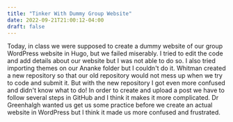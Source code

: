 ```yaml
---
title: "Tinker With Dummy Group Website"
date: 2022-09-21T21:00:12-04:00
draft: false
---
```

Today, in class we were supposed to create a dummy website of our group WordPress website in Hugo, but we failed miserably. I tried to edit the code and add details about our website but I was not able to do so. I also tried importing themes on our Ananke folder but I couldn't do it. Whitman created a new repository so that our old repository would not mess up when we try to code and submit it. But with the new repository I got even more confused and didn't know what to do! In order to create and upload a post we have to follow several steps in GitHub and I think it makes it more complicated. Dr Greenhalgh wanted us get us some practice before we create an actual website in WordPress but I think it made us more confused and frustrated.
